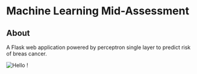 # Machine Learning Mid-Assessment

## About

A Flask web application powered by perceptron single layer to predict risk of breas cancer.


![Hello !](https://api.visitorbadge.io/api/VisitorHit?user=kevinadhiguna&repo=machine-learning-mid-assessment&label=thanks%20for%20dropping%20in%20!&labelColor=%23000000&countColor=%23FFFFFF)
